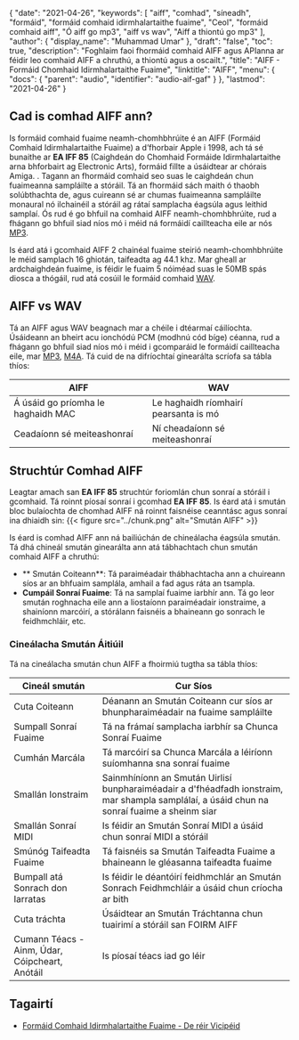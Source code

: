 {
  "date": "2021-04-26",
  "keywords": [
"aiff",
"comhad",
"síneadh",
"formáid",
"formáid comhaid idirmhalartaithe fuaime",
"Ceol",
"formáid comhaid aiff",
"Ó aiff go mp3",
"aiff vs wav",
"Aiff a thiontú go mp3"
],
  "author": {
    "display_name": "Muhammad Umar"
},
  "draft": "false",
  "toc": true,
  "description": "Foghlaim faoi fhormáid comhaid AIFF agus APIanna ar féidir leo comhaid AIFF a chruthú, a thiontú agus a oscailt.",
  "title": "AIFF - Formáid Chomhaid Idirmhalartaithe Fuaime",
  "linktitle": "AIFF",
  "menu": {
    "docs": {
      "parent": "audio",
      "identifier": "audio-aif-gaf"
}
},
  "lastmod": "2021-04-26"
}

## Cad is comhad AIFF ann?
Is formáid comhaid fuaime neamh-chomhbhrúite é an AIFF (Formáid Comhaid Idirmhalartaithe Fuaime) a d’fhorbair Apple i 1998, ach tá sé bunaithe ar **EA IFF 85** (Caighdeán do Chomhaid Formáide Idirmhalartaithe arna bhforbairt ag Electronic Arts), formáid fillte a úsáidtear ar chórais Amiga. . Tagann an fhormáid comhaid seo suas le caighdeán chun fuaimeanna sampláilte a stóráil. Tá an fhormáid sách maith ó thaobh solúbthachta de, agus cuireann sé ar chumas fuaimeanna sampláilte monaural nó ilchainéil a stóráil ag rátaí samplacha éagsúla agus leithid samplaí. Ós rud é go bhfuil na comhaid AIFF neamh-chomhbhrúite, rud a fhágann go bhfuil siad níos mó i méid ná formáidí caillteacha eile ar nós [MP3](/audio/mp3/).

Is éard atá i gcomhaid AIFF 2 chainéal fuaime steirió neamh-chomhbhrúite le méid samplach 16 ghiotán, taifeadta ag 44.1 khz. Mar gheall ar ardchaighdeán fuaime, is féidir le fuaim 5 nóiméad suas le 50MB spás diosca a thógáil, rud atá cosúil le formáid comhaid [WAV](/audio/wav/).

## AIFF vs WAV

Tá an AIFF agus WAV beagnach mar a chéile i dtéarmaí cáilíochta. Úsáideann an bheirt acu ionchódú PCM (modhnú cód bíge) céanna, rud a fhágann go bhfuil siad níos mó i méid i gcomparáid le formáidí caillteacha eile, mar [MP3](/audio/mp3/), [M4A](/audio/m4a/). Tá cuid de na difríochtaí ginearálta scríofa sa tábla thíos:

|AIFF|WAV|
---|---|
| Á úsáid go príomha le haghaidh MAC|Le haghaidh ríomhairí pearsanta is mó|
|Ceadaíonn sé meiteashonraí| Ní cheadaíonn sé meiteashonraí|

## Struchtúr Comhad AIFF

Leagtar amach san **EA IFF 85** struchtúr foriomlán chun sonraí a stóráil i gcomhaid. Tá roinnt píosaí sonraí i gcomhad **EA IFF 85**. Is éard atá i smután bloc bulaíochta de chomhad AIFF ná roinnt faisnéise ceanntásc agus sonraí ina dhiaidh sin:
{{< figure src="../chunk.png" alt="Smután AIFF" >}}

Is éard is comhad AIFF ann ná bailiúchán de chineálacha éagsúla smután. Tá dhá chineál smután ginearálta ann atá tábhachtach chun smután comhaid AIFF a chruthú:
- ** Smután Coiteann**: Tá paraiméadair thábhachtacha ann a chuireann síos ar an bhfuaim samplála, amhail a fad agus ráta an tsampla.
- **Cumpáil Sonraí Fuaime**: Tá na samplaí fuaime iarbhír ann.
Tá go leor smután roghnacha eile ann a liostaíonn paraiméadair ionstraime, a shainíonn marcóirí, a stórálann faisnéis a bhaineann go sonrach le feidhmchláir, etc.

### Cineálacha Smután Áitiúil

Tá na cineálacha smután chun AIFF a fhoirmiú tugtha sa tábla thíos:

|Cineál smután| Cur Síos|
---|---|
|Cuta Coiteann|Déanann an Smután Coiteann cur síos ar bhunpharaiméadair na fuaime sampláilte|
|Sumpall Sonraí Fuaime|Tá na frámaí samplacha iarbhír sa Chunca Sonraí Fuaime|
|Cumhán Marcála|Tá marcóirí sa Chunca Marcála a léiríonn suíomhanna sna sonraí fuaime|
|Smallán Ionstraim|Sainmhíníonn an Smután Uirlisí bunpharaiméadair a d'fhéadfadh ionstraim, mar shampla samplálaí, a úsáid chun na sonraí fuaime a sheinm siar|
|Smallán Sonraí MIDI|Is féidir an Smután Sonraí MIDI a úsáid chun sonraí MIDI a stóráil|
|Smúnóg Taifeadta Fuaime|Tá faisnéis sa Smután Taifeadta Fuaime a bhaineann le gléasanna taifeadta fuaime|
|Bumpall atá Sonrach don Iarratas|Is féidir le déantóirí feidhmchlár an Smután Sonrach Feidhmchláir a úsáid chun críocha ar bith|
|Cuta tráchta|Úsáidtear an Smután Tráchtanna chun tuairimí a stóráil san FOIRM AIFF|
|Cumann Téacs - Ainm, Údar, Cóipcheart, Anótáil| Is píosaí téacs iad go léir|

## Tagairtí ##

* [Formáid Comhaid Idirmhalartaithe Fuaime - De réir Vicipéid]( https://en.wikipedia.org/wiki/Audio_Interchange_File_Format)


